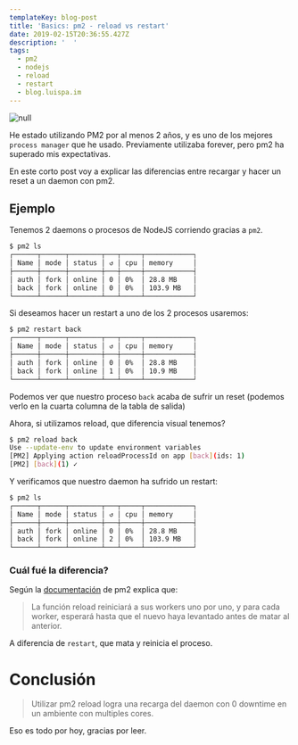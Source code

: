 ```yaml
---
templateKey: blog-post
title: 'Basics: pm2 - reload vs restart'
date: 2019-02-15T20:36:55.427Z
description: '  '
tags:
  - pm2
  - nodejs
  - reload
  - restart
  - blog.luispa.im
---
```

![null](/img/serena-repice-lentini-1247685-unsplash.jpg)

He estado utilizando PM2 por al menos 2 años, y es uno de los mejores `process manager` que he usado. Previamente utilizaba forever, pero pm2 ha superado mis expectativas.

En este corto post voy a explicar las diferencias entre recargar y hacer un reset a un daemon con pm2.

## Ejemplo

Tenemos 2 daemons o procesos de NodeJS corriendo gracias a `pm2`.

```bash
$ pm2 ls
┌──────┬──────┬────────┬───┬─────┬────────────┐
│ Name │ mode │ status │ ↺ │ cpu │ memory     │
├──────┼──────┼────────┼───┼─────┼────────────┤
│ auth │ fork │ online │ 0 │ 0%  │ 28.8 MB    │
│ back │ fork │ online │ 0 │ 0%  │ 103.9 MB   │
└──────┴──────┴────────┴───┴─────┴────────────┘
```

Si deseamos hacer un restart a uno de los 2 procesos usaremos:

```bash
$ pm2 restart back
┌──────┬──────┬────────┬───┬─────┬────────────┐
│ Name │ mode │ status │ ↺ │ cpu │ memory     │
├──────┼──────┼────────┼───┼─────┼────────────┤
│ auth │ fork │ online │ 0 │ 0%  │ 28.8 MB    │
│ back │ fork │ online │ 1 │ 0%  │ 10.9 MB    │
└──────┴──────┴────────┴───┴─────┴────────────┘
```

Podemos ver que nuestro proceso `back` acaba de sufrir un reset (podemos verlo en la cuarta columna de la tabla de salida)

Ahora, si utilizamos reload, que diferencia visual tenemos?

```bash
$ pm2 reload back
Use --update-env to update environment variables
[PM2] Applying action reloadProcessId on app [back](ids: 1)
[PM2] [back](1) ✓
```

Y verificamos que nuestro daemon ha sufrido un restart:

```bash
$ pm2 ls
┌──────┬──────┬────────┬───┬─────┬────────────┐
│ Name │ mode │ status │ ↺ │ cpu │ memory     │
├──────┼──────┼────────┼───┼─────┼────────────┤
│ auth │ fork │ online │ 0 │ 0%  │ 28.8 MB    │
│ back │ fork │ online │ 2 │ 0%  │ 103.9 MB   │
└──────┴──────┴────────┴───┴─────┴────────────┘
```

### Cuál fué la diferencia?

Según la [documentación](http://pm2.keymetrics.io/docs/usage/cluster-mode/#reload) de pm2 explica que:

> La función reload reiniciará a sus workers uno por uno, y para cada worker, esperará hasta que el nuevo haya levantado antes de matar al anterior.

A diferencia de `restart`, que mata y reinicia el proceso. 

# Conclusión

>Utilizar pm2 reload logra una recarga del daemon con 0 downtime en un ambiente con multiples cores.

Eso es todo por hoy, gracias por leer.
